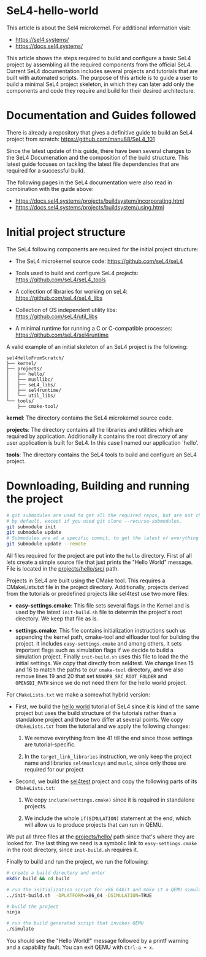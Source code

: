 # SeL4-hello-world

This article is about the Sel4 microkernel. For additional information visit:
- <https://sel4.systems/>
- <https://docs.sel4.systems/>

This article shows the steps required to build and configure a basic SeL4
project by assembling all the required components from the official SeL4.
Current SeL4 documentation includes several projects and tutorials that are
built with automated scripts. The purpose of this article is to guide a user to
build a minimal SeL4 project skeleton, in which they can later add only the
components and code they require and build for their desired architecture.

# Documentation and Guides followed

There is already a repository that gives a definitive guide to build an SeL4
project from scratch:
<https://github.com/manu88/SeL4_101>

Since the latest update of this guide, there have been several changes to the
SeL4 Documenation and the composition of the build structure. This latest guide
focuses on tackling the latest file dependencies that are required for a
successful build.

The following pages in the SeL4 documentation were also read in combination
with the guide above:
- <https://docs.sel4.systems/projects/buildsystem/incorporating.html>
- <https://docs.sel4.systems/projects/buildsystem/using.html>

# Initial project structure

The SeL4 following components are required for the initial project structure:
- The SeL4 microkernel source code:
  <https://github.com/seL4/seL4>

- Tools used to build and configure SeL4 projects:
  <https://github.com/seL4/seL4_tools>

- A collection of libraries for working on seL4:
  <https://github.com/seL4/seL4_libs>

- Collection of OS independent utility libs:
  <https://github.com/seL4/util_libs>

- A minimal runtime for running a C or C-compatible processes:
  <https://github.com/seL4/sel4runtime>

A valid example of an initial skeleton of an SeL4 project is the following:
```
sel4HelloFromScratch/
├── kernel/
├── projects/
│   ├── hello/
│   ├── musllibc/
│   ├── seL4_libs/
│   ├── sel4runtime/
│   └── util_libs/
└── tools/
    ├── cmake-tool/
```

**kernel**: The directory contains the SeL4 microkernel source code.

**projects**: The directory contains all the libraries and utilities which are
required by application. Additionally it contains the root directory of any
user application is built for SeL4. In this case I named our application
'hello'.

**tools**: The directory contains the SeL4 tools to build and configure an SeL4 project.

# Downloading, Building and running the project

```bash
# git submodules are used to get all the required repos, but are not checked out
# by default, except if you used git clone --recurse-submodules.
git submodule init
git submodule update
# Submodules are at a specific commit, to get the latest of everything do:
git submodule update --remote
```
All files required for the project are put into the `hello` directory. First of
all lets create a simple source file that just prints the "Hello World"
message. File is located in the
[projects/hello/src/](https://github.com/mskordal/SeL4-hello-world/blob/main/projects/hello/src/)
path.

Projects in SeL4 are built using the CMake tool. This requires a CMakeLists.txt
file in the project directory. Additionally, projects derived from the
tutorials or predefined projects like sel4test use two more files:

- **easy-settings.cmake**: This file sets several flags in the Kernel and is used
  by the latest `init-build.sh` file to determin the project's root directory.
  We keep that file as is.

- **settings.cmake**: This file contains initialization instructions  such us
  appending the kernel path, cmake-tool and elfloader tool for building the
  project. It includes `easy-settings.cmake` and among others, it sets
  important flags such as simulation flags if we decide to build a simulation
  project. Finally `init-build.sh` uses this file to load the the
  initial settings. We copy that directly from sel4test. We change
  lines 15 and 16 to match the paths to our `cmake-tool` directory, and we
  also remove lines 19 and 20 that set `NANOPB_SRC_ROOT_FOLDER` and
  `OPENSBI_PATH` since we do not need them for the hello world project.

For `CMakeLists.txt` we make a somewhat hybrid version:

- First, we build the [hello
  world](https://docs.sel4.systems/Tutorials/hello-world.html) tutorial of SeL4
  since it is kind of the same project but uses the build structure of the
  tutorials rather than a standalone project and those two differ at several
  points. We copy `CMakeLists.txt` from the tutorial and we apply the following
  changes:

	1. We remove everything from line 41 till the end since those settings are
	   tutorial-specific.

	2. In the `target_link_libraries` instruction, we only keep the project
	   name and libraries `sel4muslcsys` and `muslc`, since only those are
	   required for our project

- Second, we build the [sel4test](https://docs.sel4.systems/projects/sel4test/)
  project and copy the following parts of its `CMakeLists.txt`:

	1. We copy `include(settings.cmake)` since it is required in standalone
	   projects.

	2. We include the whole `if(SIMULATION)` statement at the end, which will
	   allow us to produce projects that can run in QEMU.
 
We put all three files at the
[projects/hello/](https://github.com/mskordal/SeL4-hello-world/blob/main/projects/hello/)
path since that's where they are looked for. The last thing we need is a symbolic link
to `easy-settings.cmake` in the root directory, since `init-build.sh` requires it.

Finally to build and run the project, we run the following:
```bash
# create a build directory and enter
mkdir build && cd build

# run the initialization script for x86 64bit and make it a QEMU simulation
../init-build.sh  -DPLATFORM=x86_64 -DSIMULATION=TRUE

# build the project
ninja

# run the build generated script that invokes QEMU
./simulate
```
You should see the "Hello World!" message followed by a printf warning and
a capability fault. You can exit QEMU with `Ctrl-a + x`.
